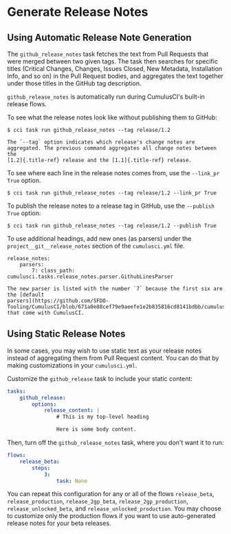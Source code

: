 # Generate Release Notes

## Using Automatic Release Note Generation

The `github_release_notes` task fetches the text from Pull Requests that
were merged between two given tags. The task then searches for specific
titles (Critical Changes, Changes, Issues Closed, New Metadata,
Installation Info, and so on) in the Pull Request bodies, and aggregates
the text together under those titles in the GitHub tag description.

`github_release_notes` is automatically run during CumulusCI's built-in
release flows.

To see what the release notes look like without publishing them to
GitHub:

```
$ cci task run github_release_notes --tag release/1.2
```

```{note}
The `--tag` option indicates which release's change notes are
aggregated. The previous command aggregates all change notes between the
[1.2]{.title-ref} release and the [1.1]{.title-ref} release.
```

To see where each line in the release notes comes from, use the
`--link_pr True` option.

```
$ cci task run github_release_notes --tag release/1.2 --link_pr True
```

To publish the release notes to a release tag in GitHub, use the
`--publish True` option:

```
$ cci task run github_release_notes --tag release/1.2 --publish True
```

To use additional headings, add new ones (as parsers) under the
`project__git__release_notes` section of the `cumulusci.yml` file.

```
release_notes:
    parsers:
        7: class_path: cumulusci.tasks.release_notes.parser.GithubLinesParser
```

```{note}
The new parser is listed with the number `7` because the first six are
the [default
parsers](https://github.com/SFDO-Tooling/CumulusCI/blob/671a0e88cef79e9aeefe1e2b835816cd8141bdbb/cumulusci/cumulusci.yml#L1154)
that come with CumulusCI.
```

## Using Static Release Notes

In some cases, you may wish to use static text as your release notes instead of aggregating them
from Pull Request content. You can do that by making customizations in your `cumulusci.yml`.

Customize the `github_release` task to include your static content:

```yaml
tasks:
    github_release:
        options:
            release_content: |
                # This is my top-level heading

                Here is some body content.
```

Then, turn off the `github_release_notes` task, where you don't want it to run:

```yaml
flows:
    release_beta:
        steps:
            3:
                task: None
```

You can repeat this configuration for any or all of the flows `release_beta`, `release_production`,
`release_2gp_beta`, `release_2gp_production`, `release_unlocked_beta`, and `release_unlocked_production`.
You may choose to customize only the production flows if you want to use auto-generated release notes
for your beta releases.
